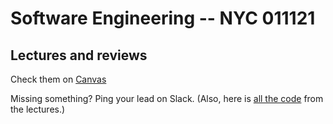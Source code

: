 # Software Engineering -- NYC 011121

## Lectures and reviews
Check them on [Canvas](https://learning.flatironschool.com/courses/2287/modules/items/92925)

Missing something? Ping your lead on Slack. (Also, here is [all the code](https://github.com/learn-co-students/nyc04-seng-ft-011121) from the lectures.) 
